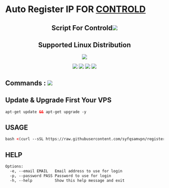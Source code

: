 # Auto Register IP FOR <a href="https://controld.com/">CONTROLD</a>

<h2 align="center">Script For Controld<img src="https://img.shields.io/badge/Version-samsfxControld_1.0-blue.svg"></h2>

<h2 align="center"> Supported Linux Distribution</h2>
<p align="center"><img src="https://d33wubrfki0l68.cloudfront.net/5911c43be3b1da526ed609e9c55783d9d0f6b066/9858b/assets/img/debian-ubuntu-hover.png"></p>
<p align="center"><img src="https://img.shields.io/static/v1?style=for-the-badge&logo=debian&label=Debian%2010&message=Buster&color=blue"> <img src="https://img.shields.io/static/v1?style=for-the-badge&logo=debian&label=Debian%2011&message=Bullseye&color=blue"> <img src="https://img.shields.io/static/v1?style=for-the-badge&logo=ubuntu&label=Ubuntu%2018&message=18.04 LTS&color=blue"> <img src="https://img.shields.io/static/v1?style=for-the-badge&logo=ubuntu&label=Ubuntu%2020&message=20.04 LTS&color=blue"></p>

## Commands : <img src="https://img.shields.io/static/v1?style=for-the-badge&logo=powershell&label=Shell&message=Bash%20Script&color=lightgray">
## Update & Upgrade First Your VPS
```html
apt-get update && apt-get upgrade -y
```

## USAGE
```html
bash <(curl --sSL https://raw.githubusercontent.com/syfqsamvpn/register-controld/main/main.sh) --email "email@youremail.com" --password "your.password"
```


## HELP
```html
Options:
  -e, --email EMAIL   Email address to use for login
  -p, --password PASS Password to use for login
  -h, --help          Show this help message and exit
```
